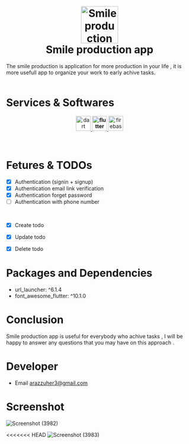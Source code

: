 <h1 align="center">
  <img alt="Smile production app" src="https://user-images.githubusercontent.com/106510867/192460206-71855902-c705-4008-99e5-a49d104b8b76.png" width=100px"/><br/>
  Smile production app
</h1>
The smile production is application for more production in your life , it is more usefull app to organize your work to early achive tasks. 
<br>
<br>

# Services & Softwares  
<center> 
<a href="https://dart.dev" target="_blank" rel="noreferrer"> <img src="https://www.vectorlogo.zone/logos/dartlang/dartlang-icon.svg" alt="dart" width="40" height="40"/> </a> 
<strong height="2">
<a href="https://flutter.dev" target="_blank" rel="noreferrer"> <img src="https://www.vectorlogo.zone/logos/flutterio/flutterio-icon.svg" alt="flutter" width="40" height="40"/> </a> 
</strong>
<a href="https://firebase.google.com/" target="_blank" rel="noreferrer"> <img src="https://www.vectorlogo.zone/logos/firebase/firebase-icon.svg" alt="firebase" width="40" height="40"/> </a>
</center>

<br>
<br>

# Fetures & TODOs
- [x] Authentication (signin + signup) 
- [x] Authentication email link verification 
- [x] Authentication forget password 
- [ ] Authentication with phone number 
<br>

- [x] Create todo
- [x] Update todo
- [x] Delete todo


# Packages and Dependencies 
- url_launcher: ^6.1.4
- font_awesome_flutter: ^10.1.0

# Conclusion 
Smile production app is useful for everybody who achive tasks , I will be happy to answer any questions that you may have on this approach .

# Developer 
- Email arazzuher3@gmail.com 

# Screenshot

![Screenshot (3982)](https://user-images.githubusercontent.com/106510867/192459124-a6c8c719-ee75-428e-9e99-20c141abf87d.png)

<<<<<<< HEAD
![Screenshot (3983)](https://user-images.githubusercontent.com/106510867/192459132-9cc3ebb9-6de3-4854-b35c-0c3ae2fefd0e.png)





